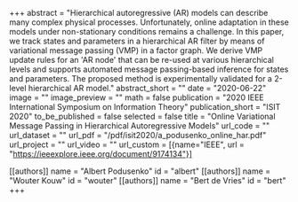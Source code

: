 +++
abstract = "Hierarchical autoregressive (AR) models can describe many complex physical processes. Unfortunately, online adaptation in these models under non-stationary conditions remains a challenge. In this paper, we track states and parameters in a hierarchical AR filter by means of variational message passing (VMP) in a factor graph. We derive VMP update rules for an 'AR node' that can be re-used at various hierarchical levels and supports automated message passing-based inference for states and parameters. The proposed method is experimentally validated for a 2-level hierarchical AR model."
abstract_short = ""
date = "2020-06-22"
image = ""
image_preview = ""
math = false
publication = "2020 IEEE International Symposium on Information Theory"
publication_short = "ISIT 2020"
to_be_published = false
selected = false
title = "Online Variational Message Passing in Hierarchical Autoregressive Models"
url_code = ""
url_dataset = ""
url_pdf = "/pdf/isit2020/a_podusenko_online_har.pdf"
url_project = ""
url_video = ""
url_custom = [{name="IEEE", url = "https://ieeexplore.ieee.org/document/9174134"}]

[[authors]]
    name = "Albert Podusenko"
    id = "albert"
[[authors]]
    name = "Wouter Kouw"
    id = "wouter"
[[authors]]
    name = "Bert de Vries"
    id = "bert"
+++
